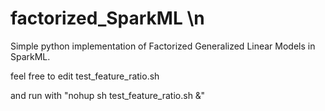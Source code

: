 # factorized_SparkML \n
Simple python implementation of Factorized Generalized Linear Models in SparkML. 

feel free to edit test_feature_ratio.sh 

and run with "nohup sh test_feature_ratio.sh &"


